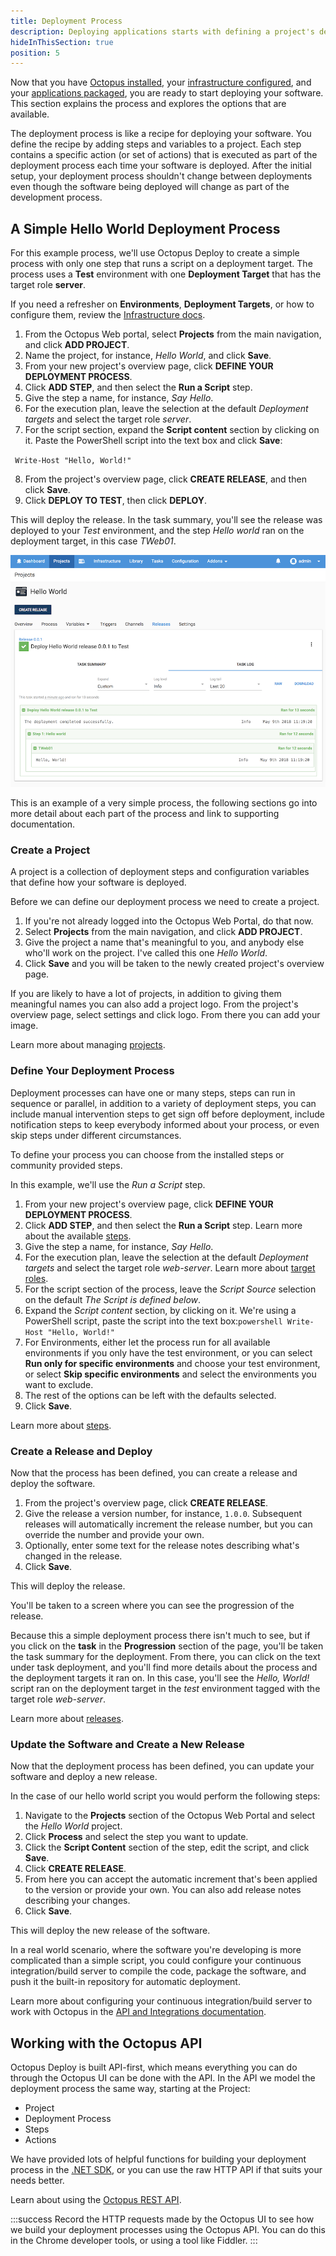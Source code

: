 ```yaml
---
title: Deployment Process
description: Deploying applications starts with defining a project's deployment process.
hideInThisSection: true
position: 5
---
```


Now that you have [Octopus installed](docs/installation/index.md), your [infrastructure configured](docs/infrastructure/index.md), and your [applications packaged](docs/packaging-applications/index.md), you are ready to start deploying your software. This section explains the process and explores the options that are available.

The deployment process is like a recipe for deploying your software. You define the recipe by adding steps and variables to a project. Each step contains a specific action (or set of actions) that is executed as part of the deployment process each time your software is deployed. After the initial setup, your deployment process shouldn't change between deployments even though the software being deployed will change as part of the development process.

## A Simple Hello World Deployment Process

For this example process, we'll use Octopus Deploy to create a simple process with only one step that runs a script on a deployment target. The process uses a **Test** environment with one **Deployment Target** that has the target role **server**.

If you need a refresher on **Environments**, **Deployment Targets**, or how to configure them, review the [Infrastructure docs](docs/infrastructure/index.md).

1. From the Octopus Web portal, select **Projects** from the main navigation, and click **ADD PROJECT**.
2. Name the project, for instance, *Hello World*, and click **Save**.
3. From your new project's overview page, click **DEFINE YOUR DEPLOYMENT PROCESS**.
4. Click **ADD STEP**, and then select the **Run a Script** step.
5. Give the step a name, for instance, *Say Hello*.
6. For the execution plan, leave the selection at the default *Deployment targets* and select the target role *server*.
7. For the script section, expand the **Script content** section by clicking on it. Paste the PowerShell script into the text box and click **Save**:

​```
Write-Host "Hello, World!"
​```

8. From the project's overview page, click **CREATE RELEASE**, and then click **Save**.
9. Click **DEPLOY TO TEST**, then click **DEPLOY**.

This will deploy the release. In the task summary, you'll see the release was deployed to your *Test* environment, and the step *Hello world* ran on the deployment target, in this case *TWeb01*.

![Hello world task summary](hello-world.png)

This is an example of a very simple process, the following sections go into more detail about each part of the process and link to supporting documentation.

### Create a Project

A project is a collection of deployment steps and configuration variables that define how your software is deployed.

Before we can define our deployment process we need to create a project.

1. If you're not already logged into the Octopus Web Portal, do that now.
2. Select **Projects** from the main navigation, and click **ADD PROJECT**.
3. Give the project a name that's meaningful to you, and anybody else who'll work on the project. I've called this one *Hello World*.
4. Click **Save** and you will be taken to the newly created project's overview page.

If you are likely to have a lot of projects, in addition to giving them meaningful names you can also add a project logo. From the project's overview page, select settings and click logo. From there you can add your image.

Learn more about managing [projects](docs/deployment-process/projects.md).

### Define Your Deployment Process

Deployment processes can have one or many steps, steps can run in sequence or parallel, in addition to a variety of deployment steps, you can include manual intervention steps to get sign off before deployment, include notification steps to keep everybody informed about your process, or even skip steps under different circumstances.

To define your process you can choose from the installed steps or community provided steps.

In this example, we'll use the *Run a Script* step.

1. From your new project's overview page, click **DEFINE YOUR DEPLOYMENT PROCESS**.
2. Click **ADD STEP**, and then select the **Run a Script** step. Learn more about the available [steps](docs/deployment-process/steps/index.md).
3. Give the step a name, for instance, *Say Hello*.
4. For the execution plan, leave the selection at the default *Deployment targets* and select the target role *web-server*. Learn more about [target roles](docs/infrastructure/target-roles/index.md).
5. For the script section of the process, leave the *Script Source* selection on the default *The Script is defined below*.
6. Expand the *Script content* section, by clicking on it. We're using a PowerShell script, paste the script into the text box:
​```powershell
Write-Host "Hello, World!"
​```
7. For Environments, either let the process run for all available environments if you only have the test environment, or you can select **Run only for specific environments** and choose your test environment, or select **Skip specific environments** and select the environments you want to exclude.
8. The rest of the options can be left with the defaults selected.
9. Click **Save**.

Learn more about [steps](docs/deployment-process/steps/index.md).

### Create a Release and Deploy

Now that the process has been defined, you can create a release and deploy the software.

1. From the project's overview page, click **CREATE RELEASE**.
2. Give the release a version number, for instance, `1.0.0`. Subsequent releases will automatically increment the release number, but you can override the number and provide your own.
3. Optionally, enter some text for the release notes describing what's changed in the release.
4. Click **Save**.

This will deploy the release.

You'll be taken to a screen where you can see the progression of the release.

Because this a simple deployment process there isn't much to see, but if you click on the **task** in the **Progression** section of the page, you'll be taken the task summary for the deployment. From there, you can click on the text under task deployment, and you'll find more details about the process and the deployment targets it ran on. In this case, you'll see the *Hello, World!* script ran on the deployment target in the *test* environment tagged with the target role *web-server*.

Learn more about [releases](docs/deployment-process/releases/index.md).

###  Update the Software and Create a New Release

Now that the deployment process has been defined, you can update your software and deploy a new release.

In the case of our hello world script you would perform the following steps:

1. Navigate to the **Projects** section of the Octopus Web Portal and select the *Hello World* project.
2. Click **Process** and select the step you want to update.
3. Click the **Script Content** section of the step, edit the script, and click **Save**.
4. Click **CREATE RELEASE**.
5. From here you can accept the automatic increment that's been applied to the version or provide your own. You can also add release notes describing your changes.
6. Click **Save**.

This will deploy the new release of the software.

In a real world scenario, where the software you're developing is more complicated than a simple script, you could configure your continuous integration/build server to compile the code, package the software, and push it the built-in repository for automatic deployment.

Learn more about configuring your continuous integration/build server to work with Octopus in the [API and Integrations documentation](docs/api-and-integration/index.md).





## Working with the Octopus API

Octopus Deploy is built API-first, which means everything you can do through the Octopus UI can be done with the API. In the API we model the deployment process the same way, starting at the Project:

- Project
- Deployment Process
- Steps
- Actions

We have provided lots of helpful functions for building your deployment process in the [.NET SDK](/docs/api-and-integration/octopus.client.md), or you can use the raw HTTP API if that suits your needs better.

Learn about using the [Octopus REST API](/docs/api-and-integration/api/index.md).

:::success
Record the HTTP requests made by the Octopus UI to see how we build your deployment processes using the Octopus API. You can do this in the Chrome developer tools, or using a tool like Fiddler.
:::

